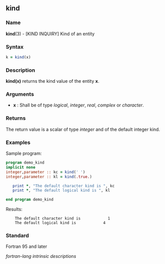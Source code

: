 ## kind

### **Name**

**kind**(3) - \[KIND INQUIRY\] Kind of an entity

### **Syntax**

```fortran
k = kind(x)
```

### **Description**

**kind(x)** returns the kind value of the entity **x**.

### **Arguments**

- **x**
  : Shall be of type _logical_, _integer_, _real_, _complex_ or _character_.

### **Returns**

The return value is a scalar of type _integer_ and of the default integer
kind.

### **Examples**

Sample program:

```fortran
program demo_kind
implicit none
integer,parameter :: kc = kind(' ')
integer,parameter :: kl = kind(.true.)

   print *, "The default character kind is ", kc
   print *, "The default logical kind is ", kl

end program demo_kind
```

Results:

```text
    The default character kind is            1
    The default logical kind is            4
```

### **Standard**

Fortran 95 and later

_fortran-lang intrinsic descriptions_
